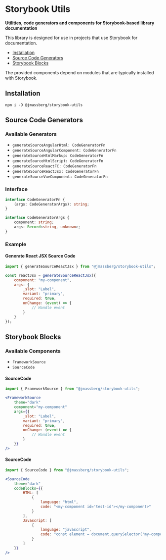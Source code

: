 # Storybook Utils

**Utilities, code generators and components for Storybook-based library documentation**

This library is designed for use in projects that use Storybook for documentation.

- [Installation](#installation)
- [Source Code Generators](#Source-code-generators)
- [Storybook Blocks](#storybook-blocks)


The provided components depend on modules that are typically installed with Storybook.

## Installation

```shell
npm i -D @jmassberg/storybook-utils
```

## Source Code Generators

### Available Generators

- `generateSourceAngularHtml: CodeGeneratorFn`
- `generateSourceAngularComponent: CodeGeneratorFn`
- `generateSourceHtmlMarkup: CodeGeneratorFn`
- `generateSourceHtmlScript: CodeGeneratorFn`
- `generateSourceReactFC: CodeGeneratorFn`
- `generateSourceReactJsx: CodeGeneratorFn`
- `generateSourceVueComponent: CodeGeneratorFn`

### Interface

```typescript
interface CodeGeneratorFn {
    (args: CodeGeneratorArgs): string;
}

interface CodeGeneratorArgs {
    component: string;
    args: Record<string, unknown>;
}
```

### Example

#### Generate React JSX Source Code

```jsx
import { generateSourceReactJsx } from "@jmassberg/storybook-utils";

const reactJsx = generateSourceReactJsx({
    component: "my-component",
    args: {
        _slot: "Label",
        variant: "primary",
        required: true,
        onChange: (event) => {
            // Handle event
        }
    }
});
```

## Storybook Blocks

### Available Components

- `FrameworkSource`
- `SourceCode`

#### SourceCode

```jsx
import { FrameworkSource } from "@jmassberg/storybook-utils";

<FrameworkSource
    theme="dark"
    component="my-component"
    args={{
        _slot: "Label",
        variant: "primary",
        required: true,
        onChange: (event) => {
            // Handle event
        }
    }}
/>
```

#### SourceCode

```jsx
import { SourceCode } from "@jmassberg/storybook-utils";

<SourceCode
    theme="dark"
    codeBlocks={{
        HTML: [
            {
                language: "html",
                code: "<my-component id='test-id'></my-component>"
            }
        ],
        Javascript: [
            {
                language: "javascript",
                code: "const element = document.querySelector('my-component#test-id');"
            }
        ]
    }}
/>
```
